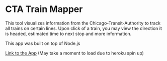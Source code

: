 # CTA Train Mapper

This tool visualizes information from the Chicago-Transit-Authority to track all trains on certain lines. Upon click of 
a train, you may view the direction it is headed, estimated time to next stop and more information.

This app was built on top of Node.js

[Link to the App](https://cta-train-tracker.herokuapp.com/) (May take a moment to load due to heroku spin up)
